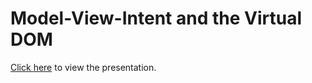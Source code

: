 Model-View-Intent and the Virtual DOM
=====================================

[Click here](http://staltz.com/mvi-freaklies) to view the presentation.

